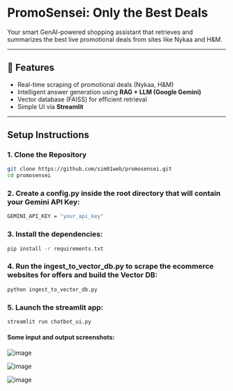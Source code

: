 # PromoSensei: Only the Best Deals
Your smart GenAI-powered shopping assistant that retrieves and summarizes the best live promotional deals from sites like Nykaa and H&M.

---

## 🚀 Features

- Real-time scraping of promotional deals (Nykaa, H&M)
- Intelligent answer generation using **RAG + LLM (Google Gemini)**
- Vector database (FAISS) for efficient retrieval
- Simple UI via **Streamlit** 

---

## Setup Instructions

### 1. Clone the Repository

```bash
git clone https://github.com/sim01web/promosensei.git
cd promosensei
```

### 2. Create a config.py inside the root directory that will contain your Gemini API Key:
```bash
GEMINI_API_KEY = "your_api_key"
```
### 3. Install the dependencies:
```bash
pip install -r requirements.txt
```

### 4. Run the ingest_to_vector_db.py to scrape the ecommerce websites for offers and build the Vector DB:
```bash
python ingest_to_vector_db.py
```
### 5. Launch the streamlit app:
```bash
streamlit run chatbot_ui.py
```
#### Some input and output screenshots:

![image](https://github.com/user-attachments/assets/c3d2aadc-cb65-4ccc-a910-6c32eefba3be)

![image](https://github.com/user-attachments/assets/f3c0ee89-c06c-4c8b-a466-1444f34cce04)

![image](https://github.com/user-attachments/assets/7038421e-b601-4a9c-9893-e7519667abf8)



